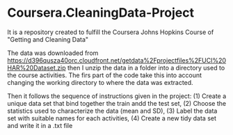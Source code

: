 # Coursera.CleaningData-Project
It is a repository created to fulfill the Coursera Johns Hopkins Course of "Getting and Cleaning Data"

The data was downloaded from https://d396qusza40orc.cloudfront.net/getdata%2Fprojectfiles%2FUCI%20HAR%20Dataset.zip
then I unzip the data in a folder into a directory used to the course activities. The firs part of the code take this
into account changing the working directory to where the data was extracted.

Then it follows the sequence of instructions given in the project: (1) Create a unique data set that bind together
the train andd the test set, (2) Choose the statistics used to characterize the data (mean and SD), (3) Label the data set with suitable names for each activities, (4) Create a new tidy data set and write it in a .txt file
